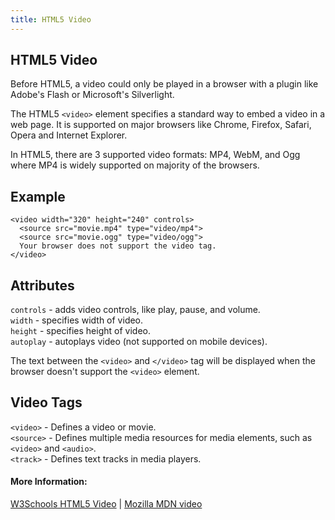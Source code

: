```yaml
---
title: HTML5 Video
---
```

## HTML5 Video

Before HTML5, a video could only be played in a browser with a plugin like Adobe's Flash or Microsoft's Silverlight.

The HTML5 `<video>` element specifies a standard way to embed a video in a web page. It is supported on major browsers like Chrome, Firefox, Safari, Opera and Internet Explorer.

In HTML5, there are 3 supported video formats: MP4, WebM, and Ogg where MP4 is widely supported on majority of the browsers.

## Example

```
<video width="320" height="240" controls>
  <source src="movie.mp4" type="video/mp4">
  <source src="movie.ogg" type="video/ogg">
  Your browser does not support the video tag.
</video>
```

## Attributes

`controls` - adds video controls, like play, pause, and volume.  
`width` - specifies width of video.  
`height` - specifies height of video.  
`autoplay` - autoplays video (not supported on mobile devices).  

The text between the `<video>` and `</video>` tag will be displayed when the browser doesn't support the `<video>` element.


## Video Tags

`<video>` - Defines a video or movie.  
`<source>` - Defines multiple media resources for media elements, such as `<video>` and `<audio>`.  
`<track>` - Defines text tracks in media players.  


#### More Information:
[W3Schools HTML5 Video](https://www.w3schools.com/html/html5_video.asp) | [Mozilla MDN video](https://developer.mozilla.org/en-US/docs/Web/HTML/Element/video)



